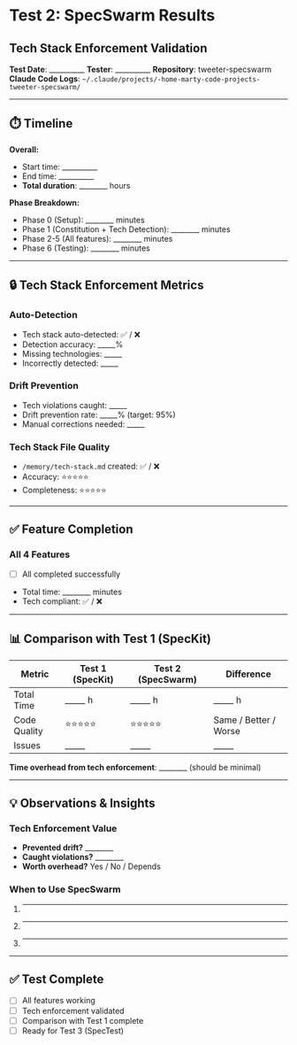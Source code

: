 # Test 2: SpecSwarm Results
## Tech Stack Enforcement Validation

**Test Date**: __________
**Tester**: __________
**Repository**: tweeter-specswarm
**Claude Code Logs**: `~/.claude/projects/-home-marty-code-projects-tweeter-specswarm/`

---

## ⏱️ Timeline

**Overall:**
- Start time: __________
- End time: __________
- **Total duration**: ________ hours

**Phase Breakdown:**
- Phase 0 (Setup): ________ minutes
- Phase 1 (Constitution + Tech Detection): ________ minutes
- Phase 2-5 (All features): ________ minutes
- Phase 6 (Testing): ________ minutes

---

## 🔒 Tech Stack Enforcement Metrics

### Auto-Detection
- Tech stack auto-detected: ✅ / ❌
- Detection accuracy: _____%
- Missing technologies: _____
- Incorrectly detected: _____

### Drift Prevention
- Tech violations caught: _____
- Drift prevention rate: _____%  (target: 95%)
- Manual corrections needed: _____

### Tech Stack File Quality
- `/memory/tech-stack.md` created: ✅ / ❌
- Accuracy: ⭐⭐⭐⭐⭐
- Completeness: ⭐⭐⭐⭐⭐

---

## ✅ Feature Completion

### All 4 Features
- [ ] All completed successfully
- Total time: ________ minutes
- Tech compliant: ✅ / ❌

---

## 📊 Comparison with Test 1 (SpecKit)

| Metric | Test 1 (SpecKit) | Test 2 (SpecSwarm) | Difference |
|--------|------------------|--------------------|-----------  |
| Total Time | _____ h | _____ h | _____ h |
| Code Quality | ⭐⭐⭐⭐⭐ | ⭐⭐⭐⭐⭐ | Same / Better / Worse |
| Issues | _____ | _____ | _____ |

**Time overhead from tech enforcement**: ________ (should be minimal)

---

## 💡 Observations & Insights

### Tech Enforcement Value
- **Prevented drift?** ________
- **Caught violations?** ________
- **Worth overhead?** Yes / No / Depends

### When to Use SpecSwarm
1. _____
2. _____
3. _____

---

## ✅ Test Complete
- [ ] All features working
- [ ] Tech enforcement validated
- [ ] Comparison with Test 1 complete
- [ ] Ready for Test 3 (SpecTest)
